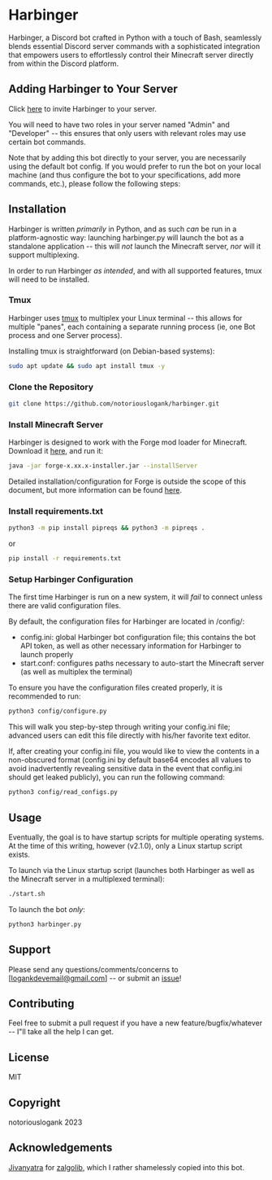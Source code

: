 # Harbinger

Harbinger, a Discord bot crafted in Python with a touch of Bash, seamlessly blends essential Discord server commands with a sophisticated integration that empowers users to effortlessly control their Minecraft server directly from within the Discord platform.

## Adding Harbinger to Your Server

Click [here](https://discord.com/api/oauth2/authorize?client_id=1159502288163971152&permissions=8&scope=bot) to invite Harbinger to your server.

You will need to have two roles in your server named "Admin" and "Developer" -- this ensures that only users with relevant roles may use certain bot commands.

Note that by adding this bot directly to your server, you are necessarily using the default bot config.  If you would prefer to run the bot on your local machine (and thus configure the bot to your specifications, add more commands, etc.), please follow the following steps:

## Installation

Harbinger is written *primarily* in Python, and as such *can* be run in a platform-agnostic way: launching harbinger.py will launch the bot as a standalone application -- this will *not* launch the Minecraft server, *nor* will it support multiplexing.

In order to run Harbinger *as intended*, and with all supported features, tmux will need to be installed.

### Tmux

Harbinger uses [tmux](https://github.com/tmux/tmux/wiki) to multiplex your Linux terminal -- this allows for multiple "panes", each containing a separate running process (ie, one Bot process and one Server process).

Installing tmux is straightforward (on Debian-based systems):

```bash
sudo apt update && sudo apt install tmux -y
```

### Clone the Repository

```bash
git clone https://github.com/notoriouslogank/harbinger.git
```

### Install Minecraft Server

Harbinger is designed to work with the Forge mod loader for Minecraft.  Download it [here](https://files.minecraftforge.net/net/minecraftforge/forge/), and run it:

```bash
java -jar forge-x.xx.x-installer.jar --installServer
```

Detailed installation/configuration for Forge is outside the scope of this document, but more information can be found [here](https://minecraft.fandom.com/wiki/Tutorials/Setting_up_a_Minecraft_Forge_server).

### Install requirements.txt

```bash
python3 -m pip install pipreqs && python3 -m pipreqs .
```

or

```bash
pip install -r requirements.txt
```

### Setup Harbinger Configuration

The first time Harbinger is run on a new system, it will *fail* to connect unless there are valid configuration files.

By default, the configuration files for Harbinger are located in /config/:

- config.ini: global Harbinger bot configuration file; this contains the bot API token, as well as other necessary information for Harbinger to launch properly
- start.conf: configures paths necessary to auto-start the Minecraft server (as well as multiplex the terminal)

To ensure you have the configuration files created properly, it is recommended to run:

```bash
python3 config/configure.py
```

This will walk you step-by-step through writing your config.ini file; advanced users can edit this file directly with his/her favorite text editor.

If, after creating your config.ini file, you would like to view the contents in a non-obscured format (config.ini by default base64 encodes all values to avoid inadvertently revealing sensitive data in the event that config.ini should get leaked publicly), you can run the following command:

```bash
python3 config/read_configs.py
```

## Usage

Eventually, the goal is to have startup scripts for multiple operating systems.  At the time of this writing, however (v2.1.0), only a Linux startup script exists.  

To launch via the Linux startup script (launches both Harbinger as well as the Minecraft server in a multiplexed terminal):

```bash
./start.sh
```

To launch the bot *only*:

```bash
python3 harbinger.py
```

## Support

Please send any questions/comments/concerns to [logankdevemail@gmail.com] -- or submit an [issue](https://github.com/notoriouslogank/harbinger/issues)!

## Contributing

Feel free to submit a pull request if you have a new feature/bugfix/whatever -- I"ll take all the help I can get.

## License

MIT

## Copyright

notoriouslogank 2023

## Acknowledgements

[Jivanyatra](https://github.com/jivanyatra) for [zalgolib](https://github.com/jivanyatra/zalgolib/blob/master/src/zalgolib/zalgolib.py), which I rather shamelessly copied into this bot.
